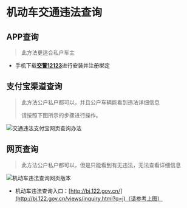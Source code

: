 # 机动车交通违法查询


## APP查询

> 此方法更适合私户车主

- 手机下载[**交警12123**](https://bj.122.gov.cn/#/app)进行安装并注册绑定

## 支付宝渠道查询 <Badge text="推荐" type="tip"/>

> 此方法公户私户都可以，并且公户车辆能看到违法详细信息
> 
> 请按照下图所示的步骤进行操作。

![交通违法支付宝网页查询办法](https://inews.gtimg.com/newsapp_ls/0/13362202878/0)

## 网页查询

> 此方法公户私户都可以，但是只能看到有无违法，无法查看详细信息

![机动车违法查询网页版本](https://ae01.alicdn.com/kf/H0c849458da894024b0a75babbf5a0c7d7.png)

- 机动车违法查询入口：[http://bj.122.gov.cn/](http://bj.122.gov.cn/views/inquiry.html?q=j)（请参考上图）


